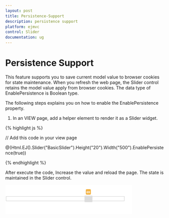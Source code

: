 ```yaml
---
layout: post
title: Persistence-Support
description: persistence support
platform: ejmvc
control: Slider
documentation: ug
---
```


# Persistence Support

This feature supports you to save current model value to browser cookies for state maintenance. When you refresh the web page, the Slider control retains the model value apply from browser cookies. The data type of EnablePersistence is Boolean type. 

The following steps explains you on how to enable the EnablePersistence property.

1. In an VIEW page, add a helper element to render it as a Slider widget.

{% highlight js %}

// Add this code in your view page

@(Html.EJ().Slider("BasicSlider").Height("20").Width("500").EnablePersistence(true))

{% endhighlight %}

After execute the code, Increase the value and reload the page. The state is maintained in the Slider control.

![](Persistence-Support_images/Persistence-Support_img1.png)



